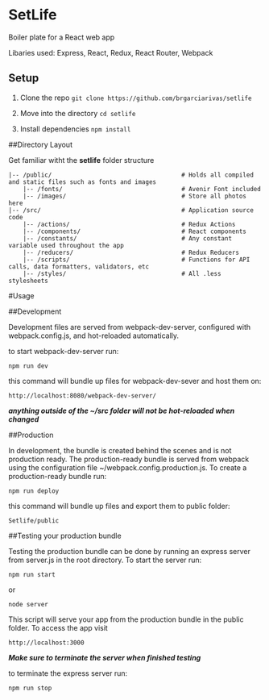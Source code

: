 # SetLife

Boiler plate for a React web app

Libaries used: Express, React, Redux, React Router, Webpack

## Setup

1. Clone the repo `git clone https://github.com/brgarciarivas/setlife`

2. Move into the directory `cd setlife`

3. Install dependencies `npm install` 

##Directory Layout

Get familiar witht the **setlife** folder structure

```
|-- /public/                                    # Holds all compiled and static files such as fonts and images
	|-- /fonts/									# Avenir Font included
	|-- /images/								# Store all photos here
|-- /src/										# Application source code
	|-- /actions/								# Redux Actions 
	|-- /components/							# React components
	|-- /constants/								# Any constant variable used throughout the app
	|-- /reducers/								# Redux Reducers
	|-- /scripts/								# Functions for API calls, data formatters, validators, etc
	|-- /styles/								# All .less stylesheets
```

#Usage

##Development

Development files are served from webpack-dev-server, configured with webpack.config.js, and hot-reloaded automatically.

to start webpack-dev-server run:

	npm run dev

this command will bundle up files for webpack-dev-sever and host them on: 

	http://localhost:8080/webpack-dev-server/

**_anything outside of the ~/src folder will not be hot-reloaded when changed_**

##Production	

In development, the bundle is created behind the scenes and is not production ready. The production-ready bundle is served from webpack using the configuration file ~/webpack.config.production.js. To create a production-ready bundle run: 

	npm run deploy

this command will bundle up files and export them to public folder:

	Setlife/public

##Testing your production bundle 

Testing the production bundle can be done by running an express server from server.js in the root directory. To start the server run:

	npm run start
	
or

	node server
	
This script will serve your app from the production bundle in the public folder. To access the app visit 

	http://localhost:3000

**_Make sure to terminate the server when finished testing_**

to terminate the express server run:

	npm run stop








